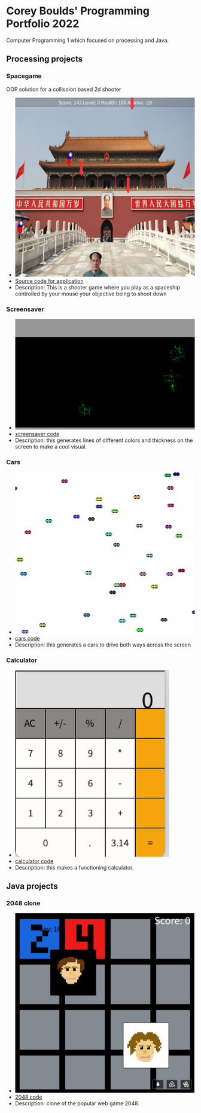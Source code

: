 # Corey Boulds' Programming Portfolio 2022
Computer Programming 1 which focused on processing and Java.

## Processing projects 


### Spacegame
OOP solution for a collisoion based 2d shooter
* ![Screen capture of running application](https://github.com/coreyboulds/programming-portfolio/blob/gh-pages/images/spacegame.png?raw=true)
* [Source code for application](https://github.com/coreyboulds/programming-portfolio/blob/gh-pages/Text/kgiug%20text.txt)
* Description: This is a shooter game where you play as a spaceship controlled by your mouse your objective being to shoot down

### Screensaver
* ![screensaver screenshot](https://github.com/coreyboulds/programming-portfolio/blob/gh-pages/images/Screen%20Shot%202022-05-27%20at%2012.11.56%20PM.png?raw=true)
* [screensaver code](https://github.com/coreyboulds/programming-portfolio/blob/gh-pages/Text/screensaver%20code%20text.txt)
* Description: this generates lines of different colors and thickness on the screen to make a cool visual.

### Cars 
* ![cars screenshot](https://github.com/coreyboulds/programming-portfolio/blob/gh-pages/images/Screen%20Shot%202022-05-27%20at%2012.26.43%20PM.png?raw=true)
* [cars code](https://github.com/coreyboulds/programming-portfolio/blob/gh-pages/Text/igjuyg%20text.txt)
* Description: this generates a cars to drive both ways across the screen

### Calculator
* ![calculator screenshot](https://github.com/coreyboulds/programming-portfolio/blob/gh-pages/images/Screen%20Shot%202022-05-27%20at%2012.43.55%20PM.png?raw=true)
* [calculator code](https://github.com/coreyboulds/programming-portfolio/blob/gh-pages/Text/zxcvhjkl%20text.txt)
* Description: this makes a functioning calculator. 

## Java projects 

### 2048 clone 
* ![2048 screenshot](https://github.com/coreyboulds/programming-portfolio/blob/gh-pages/images/2048.png?raw=true)
* [2048 code](https://github.com/coreyboulds/programming-portfolio/blob/gh-pages/Text/tile%20text.txt)
* Description: clone of the popular web game 2048. 

